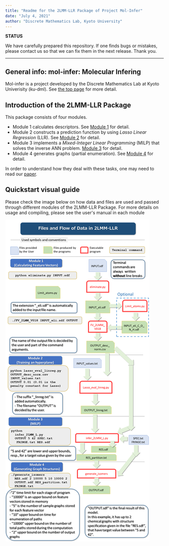 ```yaml
---
title: "Readme for the 2LMM-LLR Package of Project Mol-Infer"
date: "July 4, 2021"
author: "Discrete Mathematics Lab, Kyoto University"
---
```


**STATUS**

We have carefully prepared this repository. If one finds bugs or mistakes, please contact us so that we can fix them
in the next release. Thank you.

---

## General info: mol-infer: Molecular Infering

Mol-infer is a project developed by the Discrete Mathematics Lab at Kyoto Univerisity (ku-dml). See [the top page](https://github.com/ku-dml/mol-infer) for more detail.

## Introduction of the 2LMM-LLR Package

This package consists of four modules.

+ Module 1 calculates descriptors. See [Module 1](Module_1/) for detail. 
+ Module 2 constructs a prediction function by using *Lasso Linear Regression* (LLR). See [Module 2](Module_2/) for detail.
+ Module 3 implements a *Mixed-Integer Linear Programming* (MILP) that solves the inverse ANN problem.
[Module 3](Module_3/) for detail.
+ Module 4 generates graphs (partial enumeration). See [Module 4](Module_4/) for detail.

In order to understand how they deal with these tasks, one may need to read our [paper](https://arxiv.org/abs/2107.02381).

## Quickstart visual guide

Please check the image below on how data and files are used and passed through different modules
of the 2LMM-LLR Package.
For more details on usage and compiling, please see the user's manual in each module

![Data flow illustration](/2LMM-LLR/doc/2LMM-LLR_flow.PNG)
